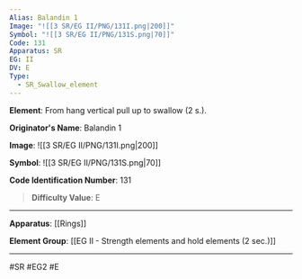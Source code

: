 ```yaml
---
Alias: Balandin 1
Image: "![[3 SR/EG II/PNG/131I.png|200]]"
Symbol: "![[3 SR/EG II/PNG/131S.png|70]]"
Code: 131
Apparatus: SR
EG: II
DV: E
Type:
  - SR_Swallow_element
---
```

**Element**: From hang vertical pull up to swallow (2 s.).

**Originator's Name**: Balandin 1

**Image**:
![[3 SR/EG II/PNG/131I.png|200]]

**Symbol**:
![[3 SR/EG II/PNG/131S.png|70]]

**Code Identification Number**: 131

>**Difficulty Value**: E

___
**Apparatus**: [[Rings]]

**Element Group**: [[EG II - Strength elements and hold elements (2 sec.)]]
___
#SR #EG2 #E

